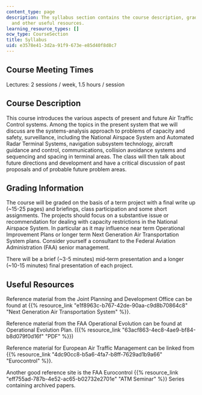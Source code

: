 ```yaml
---
content_type: page
description: The syllabus section contains the course description, grading information,
  and other useful resources.
learning_resource_types: []
ocw_type: CourseSection
title: Syllabus
uid: e3578e41-3d2a-91f9-673e-e85d40f8d8c7
---
```


Course Meeting Times
--------------------

Lectures: 2 sessions / week, 1.5 hours / session

Course Description
------------------

This course introduces the various aspects of present and future Air Traffic Control systems. Among the topics in the present system that we will discuss are the systems-analysis approach to problems of capacity and safety, surveillance, including the National Airspace System and Automated Radar Terminal Systems, navigation subsystem technology, aircraft guidance and control, communications, collision avoidance systems and sequencing and spacing in terminal areas. The class will then talk about future directions and development and have a critical discussion of past proposals and of probable future problem areas.

Grading Information
-------------------

The course will be graded on the basis of a term project with a final write up (~15-25 pages) and briefings, class participation and some short assignments. The projects should focus on a substantive issue or recommendation for dealing with capacity restrictions in the National Airspace System. In particular as it may influence near term Operational Improvement Plans or longer term Next Generation Air Transportation System plans. Consider yourself a consultant to the Federal Aviation Administration (FAA) senior management.

There will be a brief (~3-5 minutes) mid-term presentation and a longer (~10-15 minutes) final presentation of each project.

Useful Resources
----------------

Reference material from the Joint Planning and Development Office can be found at {{% resource_link "e1f8963c-b767-42de-90aa-c9d8b70864c8" "Next Generation Air Transportation System" %}}.

Reference material from the FAA Operational Evolution can be found at Operational Evolution Plan. ({{% resource_link "63acf863-4ec8-4ae9-bf84-b8d079f0d16f" "PDF" %}})

Reference material for European Air Traffic Management can be linked from {{% resource_link "4dc90cc8-b5a6-4fa7-b8ff-7629ad1b9a66" "Eurocontrol" %}}.

Another good reference site is the FAA Eurocontrol {{% resource_link "eff755ad-787b-4e52-ac65-b02732e2701e" "ATM Seminar" %}} Series containing archived papers.